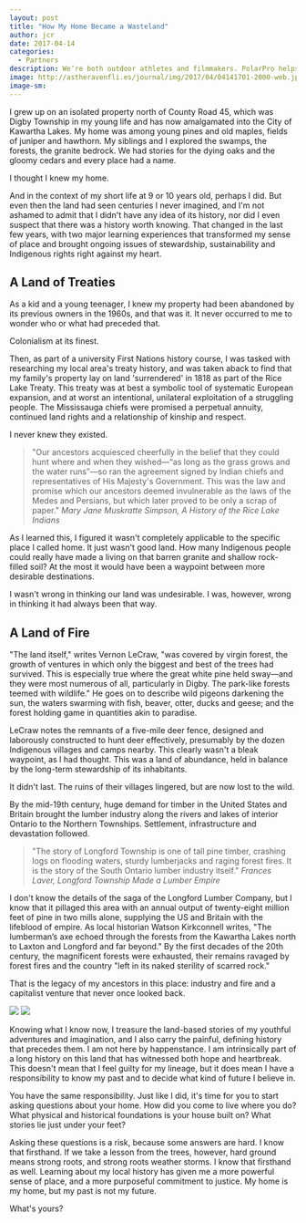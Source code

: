 ```yaml
---
layout: post
title: "How My Home Became a Wasteland"
author: jcr
date: 2017-04-14
categories:
  - Partners
description: We’re both outdoor athletes and filmmakers. PolarPro helps bridge the gap.
image: http://astheravenfli.es/journal/img/2017/04/04141701-2000-web.jpg
image-sm:
---
```


I grew up on an isolated property north of County Road 45, which was Digby Township in my young life and has now amalgamated into the City of Kawartha Lakes. My home was among young pines and old maples, fields of juniper and hawthorn. My siblings and I explored the swamps, the forests, the granite bedrock. We had stories for the dying oaks and the gloomy cedars and every place had a name.

I thought I knew my home.

And in the context of my short life at 9 or 10 years old, perhaps I did. But even then the land had seen centuries I never imagined, and I'm not ashamed to admit that I didn't have any idea of its history, nor did I even suspect that there was a history worth knowing. That changed in the last few years, with two major learning experiences that transformed my sense of place and brought ongoing issues of stewardship, sustainability and Indigenous rights right against my heart.

<h2>A Land of Treaties</h2>
As a kid and a young teenager, I knew my property had been abandoned by its previous owners in the 1960s, and that was it. It never occurred to me to wonder who or what had preceded that.

Colonialism at its finest. 

Then, as part of a university First Nations history course, I was tasked with researching my local area's treaty history, and was taken aback to find that my family's property lay on land 'surrendered' in 1818 as part of the Rice Lake Treaty. This treaty was at best a symbolic tool of systematic European expansion, and at worst an intentional, unilateral exploitation of a struggling people. The Mississauga chiefs were promised a perpetual annuity, continued land rights and a relationship of kinship and respect.

I never knew they existed.

<blockquote>"Our ancestors acquiesced cheerfully in the belief that they could hunt where and when they wished—“as long as the grass grows and the water runs”—so ran the agreement signed by Indian chiefs and representatives of His Majesty's Government. This was the law and promise which our ancestors deemed invulnerable as the laws of the Medes and Persians, but which later proved to be only a scrap of paper."<cite>
Mary Jane Muskratte Simpson, A History of the Rice Lake Indians</cite></blockquote>

As I learned this, I figured it wasn't completely applicable to the specific place I called home. It just wasn't good land. How many Indigenous people could really have made a living on that barren granite and shallow rock-filled soil? At the most it would have been a waypoint between more desirable destinations.

I wasn't wrong in thinking our land was undesirable. I was, however, wrong in thinking it had always been that way.

<h2>A Land of Fire</h2>
"The land itself," writes Vernon LeCraw, "was covered by virgin forest, the growth of ventures in which only the biggest and best of the trees had survived. This is especially true where the great white pine held sway—and they were most numerous of all, particularly in Digby. The park-like forests teemed with wildlife." He goes on to describe wild pigeons darkening the sun, the waters swarming with fish, beaver, otter, ducks and geese; and the forest holding game in quantities akin to paradise.

LeCraw notes the remnants of a five-mile deer fence, designed and laborously constructed to hunt deer effectively, presumably by the dozen Indigenous villages and camps nearby. This clearly wasn't a bleak waypoint, as I had thought. This was a land of abundance, held in balance by the long-term stewardship of its inhabitants.

It didn't last. The ruins of their villages lingered, but are now lost to the wild.

By the mid-19th century, huge demand for timber in the United States and Britain brought the lumber industry along the rivers and lakes of interior Ontario to the Northern Townships. Settlement, infrastructure and devastation followed.

<blockquote>"The story of Longford Township is one of tall pine timber, crashing logs on flooding waters, sturdy lumberjacks and raging forest fires. It is the story of the South Ontario lumber industry itself." <cite>Frances Laver, Longford Township Made a Lumber Empire</cite></blockquote>

I don't know the details of the saga of the Longford Lumber Company, but I know that it pillaged this area with an annual output of twenty-eight million feet of pine in two mills alone, supplying the US and Britain with the lifeblood of empire. As local historian Watson Kirkconnell writes, "The lumberman’s axe echoed through the forests from the Kawartha Lakes north to Laxton and Longford and far beyond." By the first decades of the 20th century, the magnificent forests were exhausted, their remains ravaged by forest fires and the country "left in its naked sterility of scarred rock."

That is the legacy of my ancestors in this place: industry and fire and a capitalist venture that never once looked back.

<img src="http://astheravenfli.es/journal/img/2017/04/victoriacountynorth-1500.jpg">

<img src="http://astheravenfli.es/journal/img/2017/04/mcr13art03_fig3-web.jpg">

Knowing what I know now, I treasure the land-based stories of my youthful adventures and imagination, and I also carry the painful, defining history that precedes them. I am not here by happenstance. I am intrinsically part of a long history on this land that has witnessed both hope and heartbreak. This doesn't mean that I feel guilty for my lineage, but it does mean I have a responsibility to know my past and to decide what kind of future I believe in.

You have the same responsibility. Just like I did, it's time for you to start asking questions about your home. How did you come to live where you do? What physical and historical foundations is your house built on? What stories lie just under your feet?

Asking these questions is a risk, because some answers are hard. I know that firsthand. If we take a lesson from the trees, however, hard ground means strong roots, and strong roots weather storms. I know that firsthand as well. Learning about my local history has given me a more powerful sense of place, and a more purposeful commitment to justice. My home is my home, but my past is not my future.

What's yours?